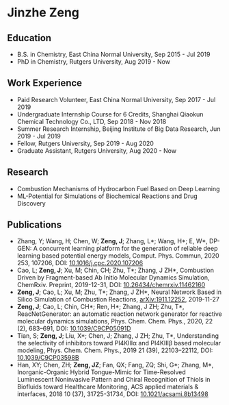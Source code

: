 # Jinzhe Zeng

## Education

- B.S. in Chemistry, East China Normal University, Sep 2015 - Jul 2019
- PhD in Chemistry, Rutgers University, Aug 2019 - Now

## Work Experience

- Paid Research Volunteer, East China Normal University, Sep 2017 - Jul 2019
- Undergraduate Internship Course for 6 Credits, Shanghai Qiaokun Chemical Technology Co., LTD, Sep 2018 - Nov 2018
- Summer Research Internship, Beijing Institute of Big Data Research, Jun 2019 - Jul 2019
- Fellow, Rutgers University, Sep 2019 - Aug 2020
- Graduate Assistant, Rutgers University, Aug 2020 - Now

## Research

- Combustion Mechanisms of Hydrocarbon Fuel Based on Deep Learning
- ML-Potential for Simulations of Biochemical Reactions and Drug Discovery

## Publications

- Zhang, Y; Wang, H; Chen, W; **Zeng, J**; Zhang, L\*; Wang, H\*; E, W\*, DP-GEN: A concurrent learning platform for the generation of reliable deep learning based potential energy models, Comput. Phys. Commun, 2020 253, 107206, DOI: [10.1016/j.cpc.2020.107206](https://doi.org/10.1016/j.cpc.2020.107206)
- Cao, L; **Zeng, J**; Xu, M; Chin, CH; Zhu, T\*; Zhang, J ZH\*, Combustion Driven by Fragment-based Ab Initio Molecular Dynamics Simulation, ChemRxiv. Preprint, 2019-12-31, DOI: [10.26434/chemrxiv.11462160](https://doi.org/10.26434/chemrxiv.11462160)
- **Zeng, J**; Cao, L; Xu, M; Zhu, T\*; Zhang, J ZH\*, Neural Network Based in Silico Simulation of Combustion Reactions, [arXiv:1911.12252](https://arxiv.org/abs/1911.12252), 2019-11-27
- **Zeng, J**; Cao, L; Chin, CH\*; Ren, H\*; Zhang, J ZH; Zhu, T\*, ReacNetGenerator: an automatic reaction network generator for reactive molecular dynamics simulations, Phys. Chem. Chem. Phys., 2020, 22 (2), 683–691, DOI: [10.1039/C9CP05091D](https://doi.org/10.1039/C9CP05091D)
- Tian, S; **Zeng, J**; Liu, X\*; Chen, J; Zhang, J ZH; Zhu, T\*, Understanding the selectivity of inhibitors toward PI4KIIIα and PI4KIIIβ based molecular modeling, Phys. Chem. Chem. Phys., 2019 21 (39), 22103–22112, DOI: [10.1039/C9CP03598B](https://doi.org/10.1039/C9CP03598B)
- Han, XY; Chen, ZH; **Zeng, JZ**; Fan, QX; Fang, ZQ; Shi, G\*; Zhang, M\*, Inorganic-Organic Hybrid Tongue-Mimic for Time-Resolved Luminescent Noninvasive Pattern and Chiral Recognition of Thiols in Biofluids toward Healthcare Monitoring, ACS applied materials & interfaces, 2018 10 (37), 31725-31734, DOI: [10.1021/acsami.8b13498](https://doi.org/10.1021/acsami.8b13498)
